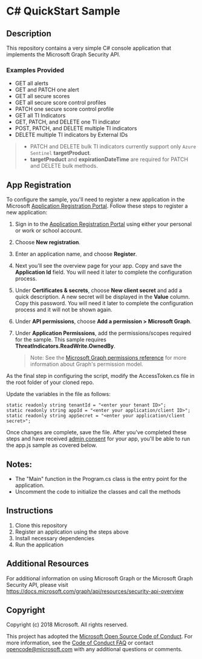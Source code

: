 # C# QuickStart Sample

## Description
This repository contains a very simple C# console application that implements the Microsoft Graph Security API.

### Examples Provided
- GET all alerts
- GET and PATCH one alert
- GET all secure scores
- GET all secure score control profiles
- PATCH one secure score control profile
- GET all TI Indicators
- GET, PATCH, and DELETE one TI indicator
- POST, PATCH, and DELETE multiple TI indicators
- DELETE multiple TI indicators by External IDs
> * PATCH and DELETE bulk TI indicators currently support only `Azure Sentinel` **targetProduct**.
> * **targetProduct** and **expirationDateTime** are required for PATCH and DELETE bulk methods.

## App Registration
To configure the sample, you'll need to register a new application in the Microsoft [Application Registration Portal](https://go.microsoft.com/fwlink/?linkid=2083908).
Follow these steps to register a new application:
1. Sign in to the [Application Registration Portal](https://go.microsoft.com/fwlink/?linkid=2083908) using either your personal or work or school account.

2. Choose **New registration**.

3. Enter an application name, and choose **Register**.

4. Next you'll see the overview page for your app. Copy and save the **Application Id** field. You will need it later to complete the configuration process.

5. Under **Certificates & secrets**, choose **New client secret** and add a quick description. A new secret will be displayed in the **Value** column. Copy this password. You will need it later to complete the configuration process and it will not be shown again.

6. Under **API permissions**, choose **Add a permission > Microsoft Graph**.

1. Under **Application Permissions**, add the permissions/scopes required for the sample. This sample requires **ThreatIndicators.ReadWrite.OwnedBy**.
    >Note: See the [Microsoft Graph permissions reference](https://developer.microsoft.com/en-us/graph/docs/concepts/permissions_reference) for more information about Graph's permission model.

As the final step in configuring the script, modify the AccessToken.cs file in the root folder of your cloned repo.

Update the variables in the file as follows:
```
static readonly string tenantId = "<enter your tenant ID>";
static readonly string appId = "<enter your application/client ID>";
static readonly string appSecret = "<enter your application/client secret>";
```
Once changes are complete, save the file. After you've completed these steps and have received [admin consent](https://github.com/microsoftgraph/python-security-rest-sample#Get-Admin-consent-to-view-Security-data) for your app, you'll be able to run the app.js sample as covered below.

## Notes:
* The "Main" function in the Program.cs class is the entry point for the application.
* Uncomment the code to initialize the classes and call the methods

## Instructions
1) Clone this repository
2) Register an application using the steps above
3) Install necessary dependencies
4) Run the application

## Additional Resources
For additional information on using Microsoft Graph or the Microsoft Graph Security API, please visit <https://docs.microsoft.com/graph/api/resources/security-api-overview>

## Copyright
Copyright (c) 2018 Microsoft. All rights reserved.

This project has adopted the [Microsoft Open Source Code of Conduct](https://opensource.microsoft.com/codeofconduct/). For more information, see the [Code of Conduct FAQ](https://opensource.microsoft.com/codeofconduct/faq/) or contact [opencode@microsoft.com](mailto:opencode@microsoft.com) with any additional questions or comments.
